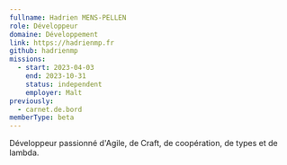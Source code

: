 ```yaml
---
fullname: Hadrien MENS-PELLEN
role: Développeur
domaine: Développement
link: https://hadrienmp.fr
github: hadrienmp
missions:
  - start: 2023-04-03
    end: 2023-10-31
    status: independent
    employer: Malt
previously:
  - carnet.de.bord
memberType: beta
---
```

Développeur passionné d'Agile, de Craft, de coopération, de types et de lambda.
